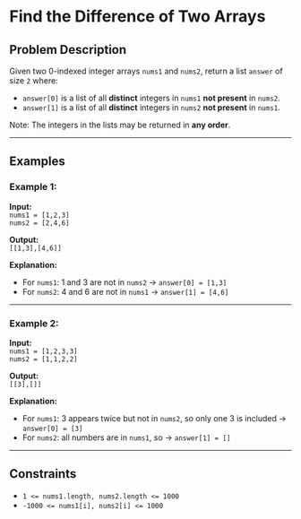 # Find the Difference of Two Arrays

## Problem Description

Given two 0-indexed integer arrays `nums1` and `nums2`, return a list `answer` of size `2` where:

- `answer[0]` is a list of all **distinct** integers in `nums1` **not present** in `nums2`.
- `answer[1]` is a list of all **distinct** integers in `nums2` **not present** in `nums1`.

Note: The integers in the lists may be returned in **any order**.

---

## Examples

### Example 1:

**Input:**  
`nums1 = [1,2,3]`  
`nums2 = [2,4,6]`  

**Output:**  
`[[1,3],[4,6]]`  

**Explanation:**  
- For `nums1`: 1 and 3 are not in `nums2` → `answer[0] = [1,3]`  
- For `nums2`: 4 and 6 are not in `nums1` → `answer[1] = [4,6]`

---

### Example 2:

**Input:**  
`nums1 = [1,2,3,3]`  
`nums2 = [1,1,2,2]`  

**Output:**  
`[[3],[]]`  

**Explanation:**  
- For `nums1`: 3 appears twice but not in `nums2`, so only one 3 is included → `answer[0] = [3]`  
- For `nums2`: all numbers are in `nums1`, so → `answer[1] = []`

---

## Constraints

- `1 <= nums1.length, nums2.length <= 1000`
- `-1000 <= nums1[i], nums2[i] <= 1000`
